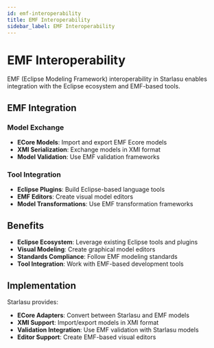 ```yaml
---
id: emf-interoperability
title: EMF Interoperability
sidebar_label: EMF Interoperability
---
```


# EMF Interoperability

EMF (Eclipse Modeling Framework) interoperability in Starlasu enables integration with the Eclipse ecosystem and EMF-based tools.

## EMF Integration

### Model Exchange
- **ECore Models**: Import and export EMF Ecore models
- **XMI Serialization**: Exchange models in XMI format
- **Model Validation**: Use EMF validation frameworks

### Tool Integration
- **Eclipse Plugins**: Build Eclipse-based language tools
- **EMF Editors**: Create visual model editors
- **Model Transformations**: Use EMF transformation frameworks

## Benefits

- **Eclipse Ecosystem**: Leverage existing Eclipse tools and plugins
- **Visual Modeling**: Create graphical model editors
- **Standards Compliance**: Follow EMF modeling standards
- **Tool Integration**: Work with EMF-based development tools

## Implementation

Starlasu provides:

- **ECore Adapters**: Convert between Starlasu and EMF models
- **XMI Support**: Import/export models in XMI format
- **Validation Integration**: Use EMF validation with Starlasu models
- **Editor Support**: Create EMF-based visual editors 
